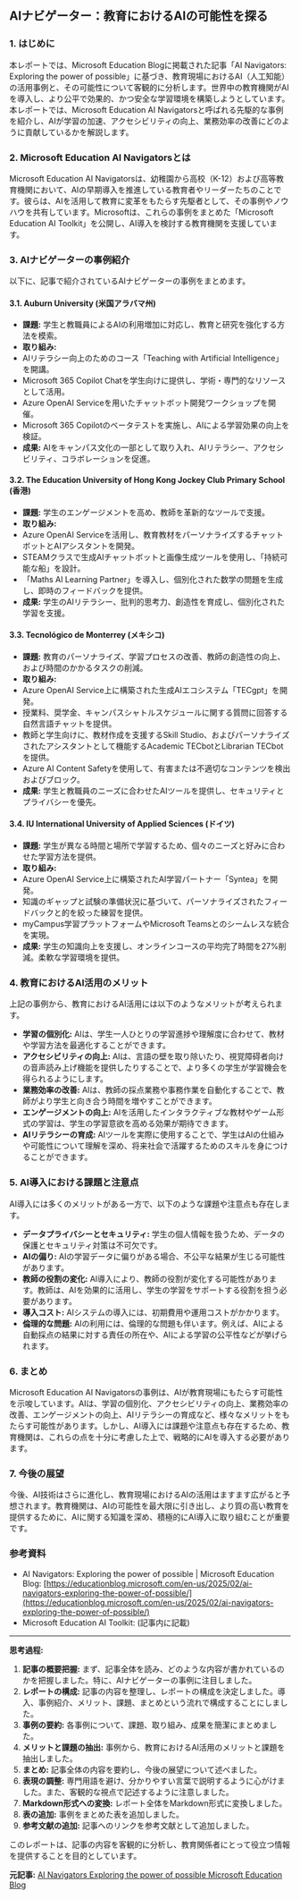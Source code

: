 ## AIナビゲーター：教育におけるAIの可能性を探る

### 1. はじめに

本レポートでは、Microsoft Education Blogに掲載された記事「AI Navigators: Exploring the power of possible」に基づき、教育現場におけるAI（人工知能）の活用事例と、その可能性について客観的に分析します。世界中の教育機関がAIを導入し、より公平で効果的、かつ安全な学習環境を構築しようとしています。本レポートでは、Microsoft Education AI Navigatorsと呼ばれる先駆的な事例を紹介し、AIが学習の加速、アクセシビリティの向上、業務効率の改善にどのように貢献しているかを解説します。

### 2. Microsoft Education AI Navigatorsとは

Microsoft Education AI Navigatorsは、幼稚園から高校（K-12）および高等教育機関において、AIの早期導入を推進している教育者やリーダーたちのことです。彼らは、AIを活用して教育に変革をもたらす先駆者として、その事例やノウハウを共有しています。Microsoftは、これらの事例をまとめた「Microsoft Education AI Toolkit」を公開し、AI導入を検討する教育機関を支援しています。

### 3. AIナビゲーターの事例紹介

以下に、記事で紹介されているAIナビゲーターの事例をまとめます。

#### 3.1. Auburn University (米国アラバマ州)

* **課題:** 学生と教職員によるAIの利用増加に対応し、教育と研究を強化する方法を模索。
* **取り組み:**
 * AIリテラシー向上のためのコース「Teaching with Artificial Intelligence」を開講。
 * Microsoft 365 Copilot Chatを学生向けに提供し、学術・専門的なリソースとして活用。
 * Azure OpenAI Serviceを用いたチャットボット開発ワークショップを開催。
 * Microsoft 365 Copilotのベータテストを実施し、AIによる学習効果の向上を検証。
* **成果:** AIをキャンパス文化の一部として取り入れ、AIリテラシー、アクセシビリティ、コラボレーションを促進。

#### 3.2. The Education University of Hong Kong Jockey Club Primary School (香港)

* **課題:** 学生のエンゲージメントを高め、教師を革新的なツールで支援。
* **取り組み:**
 * Azure OpenAI Serviceを活用し、教育教材をパーソナライズするチャットボットとAIアシスタントを開発。
 * STEAMクラスで生成AIチャットボットと画像生成ツールを使用し、「持続可能な船」を設計。
 * 「Maths AI Learning Partner」を導入し、個別化された数学の問題を生成し、即時のフィードバックを提供。
* **成果:** 学生のAIリテラシー、批判的思考力、創造性を育成し、個別化された学習を支援。

#### 3.3. Tecnológico de Monterrey (メキシコ)

* **課題:** 教育のパーソナライズ、学習プロセスの改善、教師の創造性の向上、および時間のかかるタスクの削減。
* **取り組み:**
 * Azure OpenAI Service上に構築された生成AIエコシステム「TECgpt」を開発。
 * 授業料、奨学金、キャンパスシャトルスケジュールに関する質問に回答する自然言語チャットを提供。
 * 教師と学生向けに、教材作成を支援するSkill Studio、およびパーソナライズされたアシスタントとして機能するAcademic TECbotとLibrarian TECbotを提供。
 * Azure AI Content Safetyを使用して、有害または不適切なコンテンツを検出およびブロック。
* **成果:** 学生と教職員のニーズに合わせたAIツールを提供し、セキュリティとプライバシーを優先。

#### 3.4. IU International University of Applied Sciences (ドイツ)

* **課題:** 学生が異なる時間と場所で学習するため、個々のニーズと好みに合わせた学習方法を提供。
* **取り組み:**
 * Azure OpenAI Service上に構築されたAI学習パートナー「Syntea」を開発。
 * 知識のギャップと試験の準備状況に基づいて、パーソナライズされたフィードバックと的を絞った練習を提供。
 * myCampus学習プラットフォームやMicrosoft Teamsとのシームレスな統合を実現。
* **成果:** 学生の知識向上を支援し、オンラインコースの平均完了時間を27%削減。柔軟な学習環境を提供。

### 4. 教育におけるAI活用のメリット

上記の事例から、教育におけるAI活用には以下のようなメリットが考えられます。

* **学習の個別化:** AIは、学生一人ひとりの学習進捗や理解度に合わせて、教材や学習方法を最適化することができます。
* **アクセシビリティの向上:** AIは、言語の壁を取り除いたり、視覚障碍者向けの音声読み上げ機能を提供したりすることで、より多くの学生が学習機会を得られるようにします。
* **業務効率の改善:** AIは、教師の採点業務や事務作業を自動化することで、教師がより学生と向き合う時間を増やすことができます。
* **エンゲージメントの向上:** AIを活用したインタラクティブな教材やゲーム形式の学習は、学生の学習意欲を高める効果が期待できます。
* **AIリテラシーの育成:** AIツールを実際に使用することで、学生はAIの仕組みや可能性について理解を深め、将来社会で活躍するためのスキルを身につけることができます。

### 5. AI導入における課題と注意点

AI導入には多くのメリットがある一方で、以下のような課題や注意点も存在します。

* **データプライバシーとセキュリティ:** 学生の個人情報を扱うため、データの保護とセキュリティ対策は不可欠です。
* **AIの偏り:** AIの学習データに偏りがある場合、不公平な結果が生じる可能性があります。
* **教師の役割の変化:** AI導入により、教師の役割が変化する可能性があります。教師は、AIを効果的に活用し、学生の学習をサポートする役割を担う必要があります。
* **導入コスト:** AIシステムの導入には、初期費用や運用コストがかかります。
* **倫理的な問題:** AIの利用には、倫理的な問題も伴います。例えば、AIによる自動採点の結果に対する責任の所在や、AIによる学習の公平性などが挙げられます。

### 6. まとめ

Microsoft Education AI Navigatorsの事例は、AIが教育現場にもたらす可能性を示唆しています。AIは、学習の個別化、アクセシビリティの向上、業務効率の改善、エンゲージメントの向上、AIリテラシーの育成など、様々なメリットをもたらす可能性があります。しかし、AI導入には課題や注意点も存在するため、教育機関は、これらの点を十分に考慮した上で、戦略的にAIを導入する必要があります。

### 7. 今後の展望

今後、AI技術はさらに進化し、教育現場におけるAIの活用はますます広がると予想されます。教育機関は、AIの可能性を最大限に引き出し、より質の高い教育を提供するために、AIに関する知識を深め、積極的にAI導入に取り組むことが重要です。

### 参考資料

* AI Navigators: Exploring the power of possible | Microsoft Education Blog: [https://educationblog.microsoft.com/en-us/2025/02/ai-navigators-exploring-the-power-of-possible/](https://educationblog.microsoft.com/en-us/2025/02/ai-navigators-exploring-the-power-of-possible/)
* Microsoft Education AI Toolkit: (記事内に記載)

---

**思考過程:**

1. **記事の概要把握:** まず、記事全体を読み、どのような内容が書かれているのかを把握しました。特に、AIナビゲーターの事例に注目しました。
2. **レポートの構成:** 記事の内容を整理し、レポートの構成を決定しました。導入、事例紹介、メリット、課題、まとめという流れで構成することにしました。
3. **事例の要約:** 各事例について、課題、取り組み、成果を簡潔にまとめました。
4. **メリットと課題の抽出:** 事例から、教育におけるAI活用のメリットと課題を抽出しました。
5. **まとめ:** 記事全体の内容を要約し、今後の展望について述べました。
6. **表現の調整:** 専門用語を避け、分かりやすい言葉で説明するように心がけました。また、客観的な視点で記述するように注意しました。
7. **Markdown形式への変換:** レポート全体をMarkdown形式に変換しました。
8. **表の追加:** 事例をまとめた表を追加しました。
9. **参考文献の追加:** 記事へのリンクを参考文献として追加しました。

このレポートは、記事の内容を客観的に分析し、教育関係者にとって役立つ情報を提供することを目的としています。


**元記事:** [AI Navigators Exploring the power of possible Microsoft Education Blog](https://www.microsoft.com/en-us/education/blog/2025/02/ai-navigators-exploring-the-power-of-possible/)